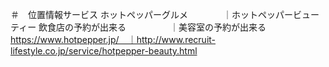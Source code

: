 ＃　位置情報サービス
ホットペッパーグルメ　　　　｜ホットペッパービューティー
飲食店の予約が出来る　　　　　｜美容室の予約が出来る
https://www.hotpepper.jp/　｜http://www.recruit-lifestyle.co.jp/service/hotpepper-beauty.html
